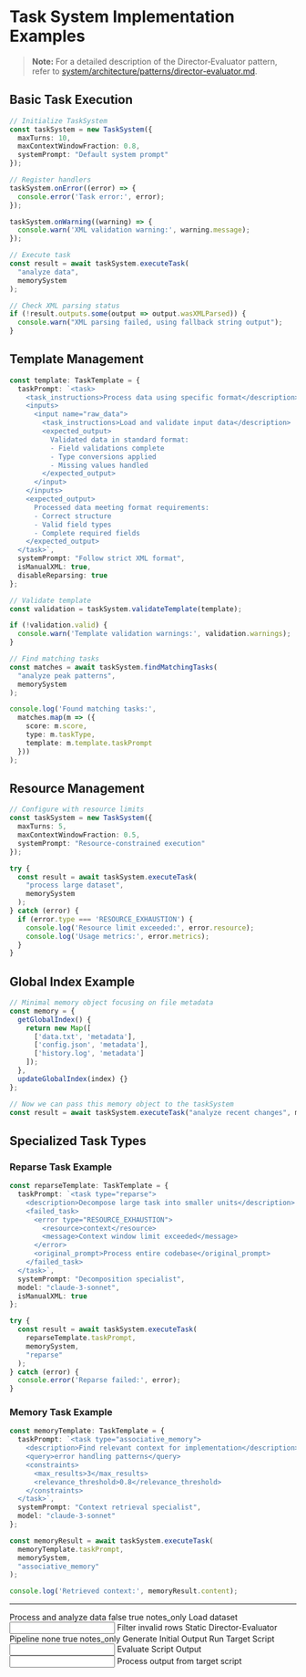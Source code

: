 # Task System Implementation Examples

> **Note:** For a detailed description of the Director‑Evaluator pattern, refer to [system/architecture/patterns/director-evaluator.md](../system/architecture/patterns/director-evaluator.md).

## Basic Task Execution
```typescript
// Initialize TaskSystem
const taskSystem = new TaskSystem({
  maxTurns: 10,
  maxContextWindowFraction: 0.8,
  systemPrompt: "Default system prompt"
});

// Register handlers
taskSystem.onError((error) => {
  console.error('Task error:', error);
});

taskSystem.onWarning((warning) => {
  console.warn('XML validation warning:', warning.message);
});

// Execute task
const result = await taskSystem.executeTask(
  "analyze data",
  memorySystem
);

// Check XML parsing status
if (!result.outputs.some(output => output.wasXMLParsed)) {
  console.warn("XML parsing failed, using fallback string output");
}
```

## Template Management
```typescript
const template: TaskTemplate = {
  taskPrompt: `<task>
    <task_instructions>Process data using specific format</description>
    <inputs>
      <input name="raw_data">
        <task_instructions>Load and validate input data</description>
        <expected_output>
          Validated data in standard format:
          - Field validations complete
          - Type conversions applied
          - Missing values handled
        </expected_output>
      </input>
    </inputs>
    <expected_output>
      Processed data meeting format requirements:
      - Correct structure
      - Valid field types
      - Complete required fields
    </expected_output>
  </task>`,
  systemPrompt: "Follow strict XML format",
  isManualXML: true,
  disableReparsing: true
};

// Validate template
const validation = taskSystem.validateTemplate(template);

if (!validation.valid) {
  console.warn('Template validation warnings:', validation.warnings);
}

// Find matching tasks
const matches = await taskSystem.findMatchingTasks(
  "analyze peak patterns",
  memorySystem
);

console.log('Found matching tasks:', 
  matches.map(m => ({
    score: m.score,
    type: m.taskType,
    template: m.template.taskPrompt
  }))
);
```

## Resource Management
```typescript
// Configure with resource limits
const taskSystem = new TaskSystem({
  maxTurns: 5,
  maxContextWindowFraction: 0.5,
  systemPrompt: "Resource-constrained execution"
});

try {
  const result = await taskSystem.executeTask(
    "process large dataset",
    memorySystem
  );
} catch (error) {
  if (error.type === 'RESOURCE_EXHAUSTION') {
    console.log('Resource limit exceeded:', error.resource);
    console.log('Usage metrics:', error.metrics);
  }
}
```

## Global Index Example
```typescript
// Minimal memory object focusing on file metadata
const memory = {
  getGlobalIndex() {
    return new Map([
      ['data.txt', 'metadata'],
      ['config.json', 'metadata'],
      ['history.log', 'metadata']
    ]);
  },
  updateGlobalIndex(index) {}
};

// Now we can pass this memory object to the taskSystem
const result = await taskSystem.executeTask("analyze recent changes", memory);
```

## Specialized Task Types

### Reparse Task Example
```typescript
const reparseTemplate: TaskTemplate = {
  taskPrompt: `<task type="reparse">
    <description>Decompose large task into smaller units</description>
    <failed_task>
      <error type="RESOURCE_EXHAUSTION">
        <resource>context</resource>
        <message>Context window limit exceeded</message>
      </error>
      <original_prompt>Process entire codebase</original_prompt>
    </failed_task>
  </task>`,
  systemPrompt: "Decomposition specialist",
  model: "claude-3-sonnet",
  isManualXML: true
};

try {
  const result = await taskSystem.executeTask(
    reparseTemplate.taskPrompt,
    memorySystem,
    "reparse"
  );
} catch (error) {
  console.error('Reparse failed:', error);
}
```

### Memory Task Example
```typescript
const memoryTemplate: TaskTemplate = {
  taskPrompt: `<task type="associative_memory">
    <description>Find relevant context for implementation</description>
    <query>error handling patterns</query>
    <constraints>
      <max_results>3</max_results>
      <relevance_threshold>0.8</relevance_threshold>
    </constraints>
  </task>`,
  systemPrompt: "Context retrieval specialist",
  model: "claude-3-sonnet"
};

const memoryResult = await taskSystem.executeTask(
  memoryTemplate.taskPrompt,
  memorySystem,
  "associative_memory"
);

console.log('Retrieved context:', memoryResult.content);
```

---

<!-- Example: Sequential Task with Data Accumulation -->
<task type="sequential">
    <description>Process and analyze data</description>
    <context_management>
        <inherit_context>false</inherit_context>
        <accumulate_data>true</accumulate_data>
        <accumulation_format>notes_only</accumulation_format>
    </context_management>
    <steps>
        <task>
            <description>Load dataset</description>
            <inputs>
                <input name="data_file" from="csv_file_path"/>
            </inputs>
        </task>
        <task>
            <description>Filter invalid rows</description>
        </task>
    </steps>
</task>

<!-- Example: Static Director-Evaluator with Script Execution -->
<task type="sequential">
    <description>Static Director-Evaluator Pipeline</description>
    <context_management>
        <inherit_context>none</inherit_context>
        <accumulate_data>true</accumulate_data>
        <accumulation_format>notes_only</accumulation_format>
    </context_management>
    <steps>
        <task>
            <description>Generate Initial Output</description>
        </task>
        <task type="script">
            <description>Run Target Script</description>
            <inputs>
                <input name="director_output" from="last_director_output"/>
            </inputs>
        </task>
        <task>
            <description>Evaluate Script Output</description>
            <inputs>
                <input name="script_output">
                    <task>
                        <description>Process output from target script</description>
                    </task>
                </input>
            </inputs>
        </task>
    </steps>
</task>
